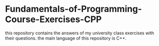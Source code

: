 # Fundamentals-of-Programming-Course-Exercises-CPP
this repository contains the answers of my university class exercises with their questions.
the main language of this repository is C++.
